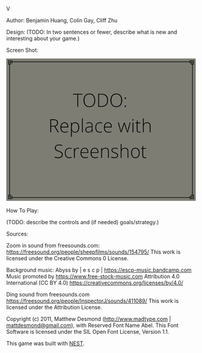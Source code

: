 V

Author: Benjamin Huang, Colin Gay, Cliff Zhu

Design: (TODO: In two sentences or fewer, describe what is new and interesting about your game.)

Screen Shot:

![Screen Shot](screenshot.png)

How To Play:

(TODO: describe the controls and (if needed) goals/strategy.)

Sources:

Zoom in sound from freesounds.com:
https://freesound.org/people/sheepfilms/sounds/154795/
This work is licensed under the Creative Commons 0 License.

Background music:
Abyss by | e s c p | https://escp-music.bandcamp.com
Music promoted by https://www.free-stock-music.com
Attribution 4.0 International (CC BY 4.0)
https://creativecommons.org/licenses/by/4.0/

Ding sound from freesounds.com
https://freesound.org/people/InspectorJ/sounds/411089/
This work is licensed under the Attribution License.

Copyright (c) 2011, Matthew Desmond (http://www.madtype.com | mattdesmond@gmail.com), with Reserved Font Name Abel.
This Font Software is licensed under the SIL Open Font License, Version 1.1.

This game was built with [NEST](NEST.md).
